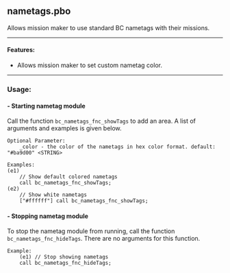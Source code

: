 ## nametags.pbo

Allows mission maker to use standard BC nametags with their missions.

****

#### Features:
* Allows mission maker to set custom nametag color.

****

### Usage:

#### - Starting nametag module
Call the function `bc_nametags_fnc_showTags` to add an area. A list of arguments and examples is given below.

```
Optional Parameter:
    _color - the color of the nametags in hex color format. default: "#ba9d00" <STRING>

Examples:
(e1)
    // Show default colored nametags
    call bc_nametags_fnc_showTags;
(e2)
    // Show white nametags
    ["#ffffff"] call bc_nametags_fnc_showTags;
```

#### - Stopping nametag module
To stop the nametag module from running, call the function `bc_nametags_fnc_hideTags`. There are no arguments for this function.

```
Example:
    (e1) // Stop showing nametags
    call bc_nametags_fnc_hideTags;
```